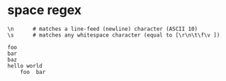 # space regex

```text
\n      # matches a line-feed (newline) character (ASCII 10)
\s      # matches any whitespace character (equal to [\r\n\t\f\v ])
```

```text
foo
bar
baz
hello world
    foo  bar
```
